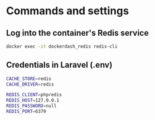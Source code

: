 # Commands and settings

## Log into the container's Redis service

```bash
docker exec -it dockerdash_redis redis-cli
```

## Credentials in Laravel (.env)

```bash
CACHE_STORE=redis
CACHE_DRIVER=redis

REDIS_CLIENT=phpredis
REDIS_HOST=127.0.0.1
REDIS_PASSWORD=null
REDIS_PORT=6379
```